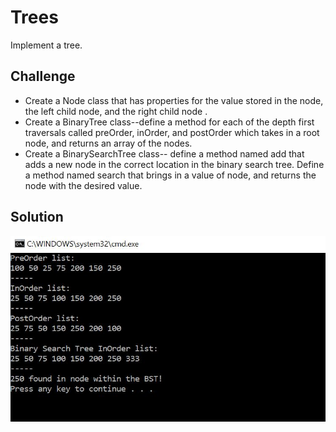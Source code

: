 # Trees

Implement a tree.

## Challenge

* Create a Node class that has properties for the value stored in the node, the left child node, and the right child node .
* Create a BinaryTree class--define a method for each of the depth first traversals called preOrder, inOrder, and postOrder 
which takes in a root node, and returns an array of the nodes.
* Create a BinarySearchTree class-- define a method named add that adds a new node in the correct location in the binary search tree.
Define a method named search that brings in a value of node, and returns the node with the desired value.

## Solution

![Lab15-Trees-Screencapture](https://github.com/ChristinaGislason/Data-Structures-andAlgorithms/blob/master/Assets/Lab15-Trees-Screencapture.JPG)
